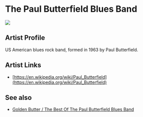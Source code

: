 # The Paul Butterfield Blues Band

![](../../asssets/artists/The_Paul_Butterfield_Blues_Band.png)

## Artist Profile

US American blues rock band, formed in 1963 by Paul Butterfield.

## Artist Links

- [https://en.wikipedia.org/wiki/Paul_Butterfield](https://en.wikipedia.org/wiki/Paul_Butterfield)


## See also

- [Golden Butter / The Best Of The Paul Butterfield Blues Band](The_Paul_Butterfield_Blues_Band-Golden_Butter_-_The_Best_Of_The_Paul_Butterfield_Blues_Band.md)
